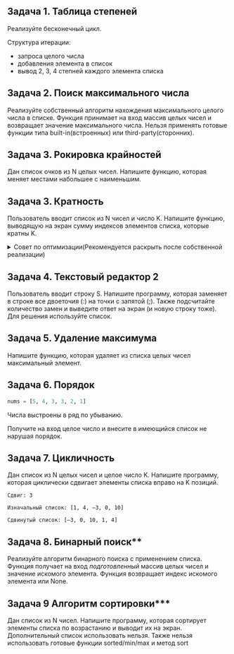 ## Задача 1. Таблица степеней

Реализуйте бесконечный цикл. 

Структура итерации:
- запроса целого числа
- добавления элемента в список
- вывод 2, 3, 4 степней каждого элемента списка

## Задача 2. Поиск максимального числа
Реализуйте собственный алгоритм нахождения максимального целого числа в списке. Функция принимает на вход массив целых чисел и возвращает значение максимального числа. Нельзя применять готовые функции типа built-in(встроенных) или third-party(сторонних).

## Задача 3. Рокировка крайностей
Дан список очков из N целых чисел. Напишите функцию, которая меняет местами набольшее с наименьшим.

## Задача 3. Кратность
Пользователь вводит список из N чисел и число K. Напишите функцию, выводящую на экран сумму индексов элементов списка, которые кратны K.

<details>
    <summary>Совет по оптимизации(Рекомендуется раскрыть после собственной реализации)</summary> 
    Примените функцию enumerate к списку
</details>

## Задача 4. Текстовый редактор 2
Пользователь вводит строку S. Напишите программу, которая заменяет в строке все двоеточия (:) на точки с запятой (;). Также подсчитайте количество замен и выведите ответ на экран (и новую строку тоже). Для решения используйте список.

## Задача 5. Удаление максимума
Напишите функцию, которая удаляет из списка целых чисел максимальный элемент.

## Задача 6. Порядок
```python
nums = [5, 4, 3, 3, 2, 1]
```
Числа выстроены в ряд по убыванию.

Получите на вход целое число и внесите в имеющийся список не нарушая порядок.

## Задача 7. Цикличность
Дан список из N целых чисел и целое число K. Напишите программу, которая циклически сдвигает элементы списка вправо на K позиций.
```text
Сдвиг: 3

Изначальный список: [1, 4, –3, 0, 10]

Сдвинутый список: [–3, 0, 10, 1, 4]
```

## Задача 8. Бинарный поиск**
Реализуйте алгоритм бинарного поиска с применением списка. Функция получает на вход *подготовленный* массив целых чисел и значение искомого элемента. Функция возвращает индекс искомого элемента или None.

## Задача 9 Алгоритм сортировки***
Дан список из N чисел. Напишите программу, которая сортирует элементы списка по возрастанию и выводит их на экран. Дополнительный список использовать нельзя.
Также нельзя использовать готовые функции sorted/min/max и метод sort
